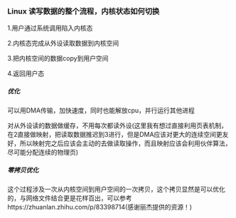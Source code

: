 ### Linux 读写数据的整个流程，内核状态如何切换

1.用户通过系统调用陷入内核态

2.内核态完成从外设读取数据到内核空间

3.把内核空间的数据copy到用户空间

4.返回用户态

##### 优化

可以用DMA传输，加快速度，同时也能解放cpu，并行运行其他进程

对从外设读的数据做缓存，不用每次都读外设(这里我有想过直接利用页表机制，在2直接做映射，把读取数据推迟到3进行，但是DMA应该对更大的连续空间更友好，所以映射完之后应该会主动的去做读取操作，而且映射应该会利用伙伴算法，尽可能分配连续的物理页)

##### 零拷贝优化

这个过程涉及一次从内核空间到用户空间的一次拷贝，这个拷贝显然是可以优化的，与网络文件结合更是花样百出，可以参考https://zhuanlan.zhihu.com/p/83398714(感谢丽杰提供的资源！)